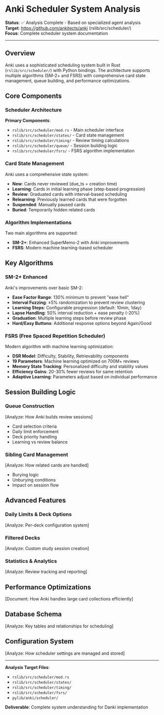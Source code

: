 # Anki Scheduler System Analysis

**Status**: ✅ Analysis Complete - Based on specialized agent analysis  
**Target**: https://github.com/ankitects/anki (rslib/src/scheduler/)  
**Focus**: Complete scheduler system documentation

---

## Overview

Anki uses a sophisticated scheduling system built in Rust (`rslib/src/scheduler/`) with Python bindings. The architecture supports multiple algorithms (SM-2+ and FSRS) with comprehensive card state management, queue building, and performance optimizations.

## Core Components

### Scheduler Architecture
**Primary Components**:
- `rslib/src/scheduler/mod.rs` - Main scheduler interface
- `rslib/src/scheduler/states/` - Card state management
- `rslib/src/scheduler/timing/` - Review timing calculations  
- `rslib/src/scheduler/queue/` - Session building logic
- `rslib/src/scheduler/fsrs/` - FSRS algorithm implementation

### Card State Management
Anki uses a comprehensive state system:
- **New**: Cards never reviewed (due_ts = creation time)
- **Learning**: Cards in initial learning phase (step-based progression)
- **Review**: Graduated cards with interval-based scheduling
- **Relearning**: Previously learned cards that were forgotten
- **Suspended**: Manually paused cards
- **Buried**: Temporarily hidden related cards

### Algorithm Implementations
Two main algorithms are supported:
- **SM-2+**: Enhanced SuperMemo-2 with Anki improvements
- **FSRS**: Modern machine learning-based scheduler

## Key Algorithms

### SM-2+ Enhanced
Anki's improvements over basic SM-2:
- **Ease Factor Range**: 130% minimum to prevent "ease hell"
- **Interval Fuzzing**: ±5% randomization to prevent review clustering
- **Learning Steps**: Configurable progression (default: 10min, 1day)
- **Lapse Handling**: 50% interval reduction + ease penalty (-20%)
- **Graduation**: Multiple learning steps before review phase
- **Hard/Easy Buttons**: Additional response options beyond Again/Good

### FSRS (Free Spaced Repetition Scheduler)
Modern algorithm with machine learning optimization:
- **DSR Model**: Difficulty, Stability, Retrievability components
- **19 Parameters**: Machine learning optimized on 700M+ reviews
- **Memory State Tracking**: Personalized difficulty and stability values
- **Efficiency Gains**: 20-30% fewer reviews for same retention
- **Adaptive Learning**: Parameters adjust based on individual performance

## Session Building Logic

### Queue Construction
[Analyze: How Anki builds review sessions]
- Card selection criteria
- Daily limit enforcement
- Deck priority handling
- Learning vs review balance

### Sibling Card Management
[Analyze: How related cards are handled]
- Burying logic
- Unburying conditions
- Impact on session flow

## Advanced Features

### Daily Limits & Deck Options
[Analyze: Per-deck configuration system]

### Filtered Decks
[Analyze: Custom study session creation]

### Statistics & Analytics
[Analyze: Review tracking and reporting]

## Performance Optimizations
[Document: How Anki handles large card collections efficiently]

## Database Schema
[Analyze: Key tables and relationships for scheduling]

## Configuration System
[Analyze: How scheduler settings are managed and stored]

---

**Analysis Target Files**:
- `rslib/src/scheduler/mod.rs`
- `rslib/src/scheduler/states/`
- `rslib/src/scheduler/timing/`
- `rslib/src/scheduler/fsrs/`
- `pylib/anki/scheduler/`

**Deliverable**: Complete system understanding for Danki implementation